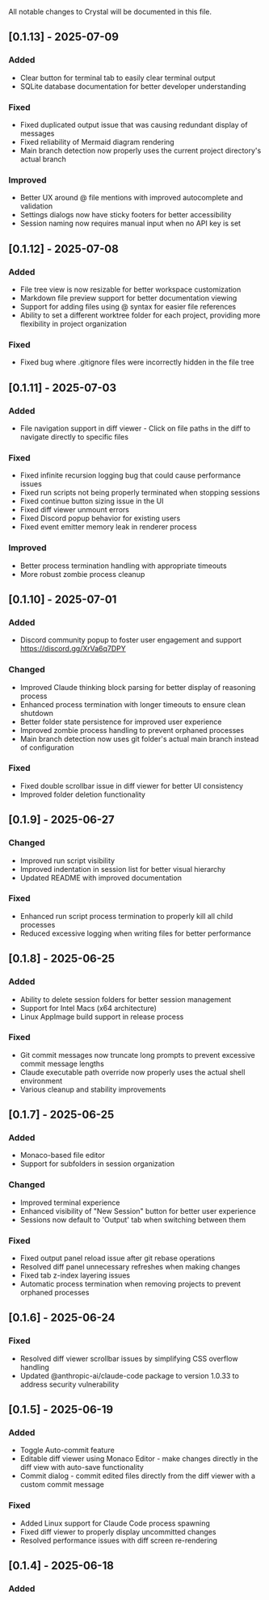 
All notable changes to Crystal will be documented in this file.

## [0.1.13] - 2025-07-09

### Added
- Clear button for terminal tab to easily clear terminal output
- SQLite database documentation for better developer understanding

### Fixed
- Fixed duplicated output issue that was causing redundant display of messages
- Fixed reliability of Mermaid diagram rendering
- Main branch detection now properly uses the current project directory's actual branch

### Improved
- Better UX around @ file mentions with improved autocomplete and validation
- Settings dialogs now have sticky footers for better accessibility
- Session naming now requires manual input when no API key is set

## [0.1.12] - 2025-07-08

### Added
- File tree view is now resizable for better workspace customization
- Markdown file preview support for better documentation viewing
- Support for adding files using @<file-path> syntax for easier file references
- Ability to set a different worktree folder for each project, providing more flexibility in project organization

### Fixed
- Fixed bug where .gitignore files were incorrectly hidden in the file tree

## [0.1.11] - 2025-07-03

### Added
- File navigation support in diff viewer - Click on file paths in the diff to navigate directly to specific files

### Fixed
- Fixed infinite recursion logging bug that could cause performance issues
- Fixed run scripts not being properly terminated when stopping sessions
- Fixed continue button sizing issue in the UI
- Fixed diff viewer unmount errors
- Fixed Discord popup behavior for existing users
- Fixed event emitter memory leak in renderer process

### Improved
- Better process termination handling with appropriate timeouts
- More robust zombie process cleanup

## [0.1.10] - 2025-07-01

### Added
- Discord community popup to foster user engagement and support https://discord.gg/XrVa6q7DPY

### Changed
- Improved Claude thinking block parsing for better display of reasoning process
- Enhanced process termination with longer timeouts to ensure clean shutdown
- Better folder state persistence for improved user experience
- Improved zombie process handling to prevent orphaned processes
- Main branch detection now uses git folder's actual main branch instead of configuration

### Fixed
- Fixed double scrollbar issue in diff viewer for better UI consistency
- Improved folder deletion functionality

## [0.1.9] - 2025-06-27

### Changed
- Improved run script visibility
- Improved indentation in session list for better visual hierarchy
- Updated README with improved documentation

### Fixed
- Enhanced run script process termination to properly kill all child processes
- Reduced excessive logging when writing files for better performance

## [0.1.8] - 2025-06-25

### Added
- Ability to delete session folders for better session management
- Support for Intel Macs (x64 architecture)
- Linux AppImage build support in release process

### Fixed
- Git commit messages now truncate long prompts to prevent excessive commit message lengths
- Claude executable path override now properly uses the actual shell environment
- Various cleanup and stability improvements

## [0.1.7] - 2025-06-25

### Added
- Monaco-based file editor
- Support for subfolders in session organization

### Changed
- Improved terminal experience
- Enhanced visibility of "New Session" button for better user experience
- Sessions now default to 'Output' tab when switching between them

### Fixed
- Fixed output panel reload issue after git rebase operations
- Resolved diff panel unnecessary refreshes when making changes
- Fixed tab z-index layering issues
- Automatic process termination when removing projects to prevent orphaned processes

## [0.1.6] - 2025-06-24

### Fixed
- Resolved diff viewer scrollbar issues by simplifying CSS overflow handling
- Updated @anthropic-ai/claude-code package to version 1.0.33 to address security vulnerability

## [0.1.5] - 2025-06-19

### Added
- Toggle Auto-commit feature
- Editable diff viewer using Monaco Editor - make changes directly in the diff view with auto-save functionality
- Commit dialog - commit edited files directly from the diff viewer with a custom commit message

### Fixed
- Added Linux support for Claude Code process spawning
- Fixed diff viewer to properly display uncommitted changes
- Resolved performance issues with diff screen re-rendering

## [0.1.4] - 2025-06-18

### Added
